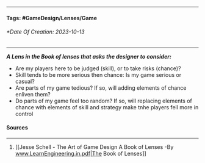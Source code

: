 __________________________________________________________________________
#### **Tags:** #GameDesign/Lenses/Game
###### *Date Of Creation: 2023-10-13
__________________________________________________________________________

***A Lens in the Book of lenses that asks the designer to consider:***
- Are my players here to be judged (skill), or to take risks (chance)?
- Skill tends to be more serious then chance: Is my game serious or casual?
- Are parts of my game tedious? If so, will adding elements of chance enliven them?
- Do parts of my game feel too random? If so, will replacing elements of chance with elements of skill and strategy make tnhe players fell more in control
#### Sources
__________________________________________________________________________
1. [[Jesse Schell - The Art of Game Design A Book of Lenses -By www.LearnEngineering.in.pdf|The Book of Lenses]]
